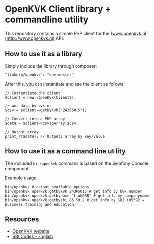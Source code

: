 # OpenKVK Client library + commandline utility

This repository contains a simple PHP client for the [www.openkvk.nl](http://www.openkvk.nl) API.

## How to use it as a library

Simply include the library through composer:

    "linkorb/openkvk": "dev-master"

After this, you can instantiate and use the client as follows:

    // Instantiate the client
    $client = new \OpenKvk\Client();

    // Get data by Kvk nr
    $csv = $client->getByKvk("24365015");

    // Convert into a PHP array
    $data = $client->csvToArray($csv);

    // Output array
    print_r($data); // Outputs array by key/value

## How to use it as a command line utility

The included `bin/openkvk` command is based on the Symfony Console component

Example usage:

    bin/openkvk # output available options
    bin/openkvk openkvk:getbykvk 24365015 # get info by kvk number
    bin/openkvk openkvk:getbyname "LinkORB" # get info by companyname
    bin/openkvk openkvk:getbysbi 85.59.2 # get info by SBI (85592 = business training and education)

## Resources

* [OpenKVK website](https://openkvk.nl/)
* [SBI Codes - English](http://www.kvk.nl/download/SBI_2008_Engels_tcm14-195658.pdf)
